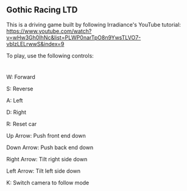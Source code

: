 ## Gothic Racing LTD

This is a driving game built by following Irradiance's YouTube tutorial: https://www.youtube.com/watch?v=wHw3Gh0IhNc&list=PLWP0narTpO8n9YwsTLVO7-vbIzLELrwwS&index=9

To play, use the following controls:
#
W: Forward

S: Reverse

A: Left

D: Right

R: Reset car

Up Arrow: Push front end down

Down Arrow: Push back end down

Right Arrow: Tilt right side down

Left Arrow: Tilt left side down

K: Switch camera to follow mode
